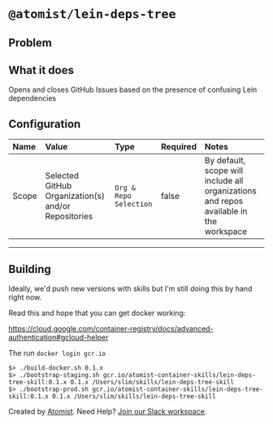 # `@atomist/lein-deps-tree`

## Problem

## What it does

Opens and closes GitHub Issues based on the presence of confusing Lein dependencies

## Configuration

| Name                   | Value        | Type   | Required | Notes |
| :---                   | :----        | :----  | :---  | :------ | 
| Scope | Selected GitHub Organization(s) and/or Repositories | `Org & Repo Selection` | false | By default, scope will include all organizations and repos available in the workspace  |

---

## Building

Ideally, we'd push new versions with skills but I'm still doing this by hand right now.

Read this and hope that you can get docker working:

https://cloud.google.com/container-registry/docs/advanced-authentication#gcloud-helper

The run `docker login gcr.io`

```
$> ./build-docker.sh 0.1.x
$> ./bootstrap-staging.sh gcr.io/atomist-container-skills/lein-deps-tree-skill:0.1.x 0.1.x /Users/slim/skills/lein-deps-tree-skill
$> ./bootstrap-prod.sh gcr.io/atomist-container-skills/lein-deps-tree-skill:0.1.x 0.1.x /Users/slim/skills/lein-deps-tree-skill
```

Created by [Atomist][atomist].
Need Help?  [Join our Slack workspace][slack].

[atomist]: https://atomist.com/ (Atomist - How Teams Deliver Software)
[slack]: https://join.atomist.com/ (Atomist Community Slack) 
